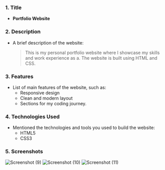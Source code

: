 ### 1. **Title**  
   - **Portfolio Website**  

### 2. **Description**  
   - A brief description of the website:
     > This is my personal portfolio website where I showcase my skills and work experience as a. The website is built using HTML and CSS.  

### 3. **Features**  
   - List of main features of the website, such as:
     - Responsive design
     - Clean and modern layout
     - Sections for my coding journey.
     
### 4. **Technologies Used**  
   - Mentioned the technologies and tools you used to build the website:
     - HTML5
     - CSS3
     

### 5. **Screenshots** 
![Screenshot (9)](https://github.com/user-attachments/assets/58202331-e55c-45e7-896d-487676986d8d)
![Screenshot (10)](https://github.com/user-attachments/assets/555efc83-f885-4942-9d15-aed902a6b5a5)
![Screenshot (11)](https://github.com/user-attachments/assets/4c941d1e-5dc7-4062-b6d4-f856823ad8df)








